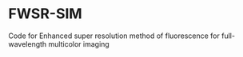 # FWSR-SIM
Code for Enhanced super resolution method of fluorescence for full-wavelength multicolor imaging
